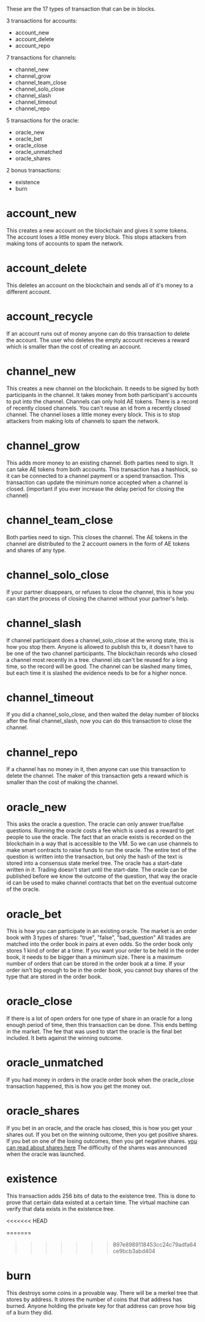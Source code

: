 These are the 17 types of transaction that can be in blocks.

3 transactions for accounts:
* account_new
* account_delete
* account_repo

7 transactions for channels:
* channel_new
* channel_grow
* channel_team_close
* channel_solo_close
* channel_slash
* channel_timeout
* channel_repo

5 transactions for the oracle:
* oracle_new
* oracle_bet
* oracle_close
* oracle_unmatched
* oracle_shares

2 bonus transactions:
* existence
* burn

# account_new

This creates a new account on the blockchain and gives it some tokens.
The account loses a little money every block. This stops attackers from making tons of accounts to spam the network.

# account_delete

This deletes an account on the blockchain and sends all of it's money to a different account.

# account_recycle

If an account runs out of money anyone can do this transaction to delete the account. The user who deletes the empty account recieves a reward which is smaller than the cost of creating an account.

# channel_new

This creates a new channel on the blockchain.
It needs to be signed by both participants in the channel.
It takes money from both participant's accounts to put into the channel.
Channels can only hold AE tokens.
There is a record of recently closed channels. You can't reuse an id from a recently closed channel.
The channel loses a little money every block. This is to stop attackers from making lots of channels to spam the network.

# channel_grow

This adds more money to an existing channel.
Both parties need to sign.
It can take AE tokens from both accounts.
This transaction has a hashlock, so it can be connected to a channel payment or a spend transaction.
This transaction can update the minimum nonce accepted when a channel is closed. (important if you ever increase the delay period for closing the channel)

# channel_team_close

Both parties need to sign.
This closes the channel.
The AE tokens in the channel are distributed to the 2 account owners in the form of AE tokens and shares of any type.

# channel_solo_close

If your partner disappears, or refuses to close the channel, this is how you can start the process of closing the channel without your partner's help.

# channel_slash

If channel participant does a channel_solo_close at the wrong state, this is how you stop them.
Anyone is allowed to publish this tx, it doesn't have to be one of the two channel participants.
The blockchain records who closed a channel most recently in a tree.
channel ids can't be reused for a long time, so the record will be good.
The channel can be slashed many times, but each time it is slashed the evidence needs to be for a higher nonce.

# channel_timeout

If you did a channel_solo_close, and then waited the delay number of blocks after the final channel_slash, now you can do this transaction to close the channel.

# channel_repo

If a channel has no money in it, then anyone can use this transaction to delete the channel.
The maker of this transaction gets a reward which is smaller than the cost of making the channel.

# oracle_new

This asks the oracle a question.
The oracle can only answer true/false questions.
Running the oracle costs a fee which is used as a reward to get people to use the oracle.
The fact that an oracle exists is recorded on the blockchain in a way that is accessible to the VM. So we can use channels to make smart contracts to raise funds to run the oracle.
The entire text of the question is written into the transaction, but only the hash of the text is stored into a consensus state merkel tree.
The oracle has a start-date written in it. Trading doesn't start until the start-date.
The oracle can be published before we know the outcome of the question, that way the oracle id can be used to make channel contracts that bet on the eventual outcome of the oracle.

# oracle_bet

This is how you can participate in an existing oracle.
The market is an order book with 3 types of shares: "true", "false", "bad_question"
All trades are matched into the order book in pairs at even odds.
So the order book only stores 1 kind of order at a time.
If you want your order to be held in the order book, it needs to be bigger than a minimum size.
There is a maximum number of orders that can be stored in the order book at a time.
If your order isn't big enough to be in the order book, you cannot buy shares of the type that are stored in the order book.

# oracle_close

If there is a lot of open orders for one type of share in an oracle for a long enough period of time, then this transaction can be done.
This ends betting in the market.
The fee that was used to start the oracle is the final bet included. It bets against the winning outcome.

# oracle_unmatched

If you had money in orders in the oracle order book when the oracle_close transaction happened, this is how you get the money out.

# oracle_shares

If you bet in an oracle, and the oracle has closed, this is how you get your shares out.
If you bet on the winning outcome, then you get positive shares. If you bet on one of the losing outcomes, then you get negative shares.
[you can read about shares here](docs/shares.md)
The difficulty of the shares was announced when the oracle was launched.

# existence

This transaction adds 256 bits of data to the existence tree. This is done to prove that certain data existed at a certain time.
The virtual machine can verify that data exists in the existence tree.

<<<<<<< HEAD

=======
>>>>>>> 897e8989118453cc24c79adfa64ce9bcb3abd404
# burn

This destroys some coins in a provable way.
There will be a merkel tree that stores by address. It stores the number of coins that that address has burned.
Anyone holding the private key for that address can prove how big of a burn they did.
